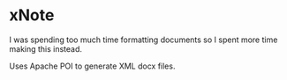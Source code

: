 # xNote

I was spending too much time formatting documents so I spent more time making this instead.

Uses Apache POI to generate XML docx files. 